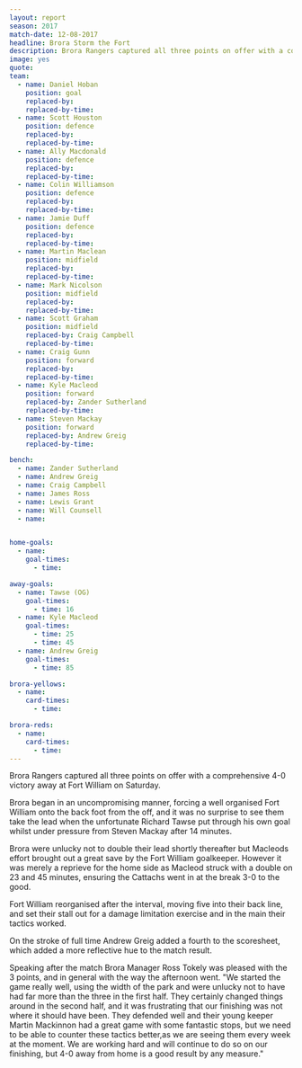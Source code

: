 ```yaml
---
layout: report
season: 2017
match-date: 12-08-2017
headline: Brora Storm the Fort
description: Brora Rangers captured all three points on offer with a comprehensive 4-0 victory away at Fort William on Saturday.
image: yes
quote:
team:
  - name: Daniel Hoban
    position: goal
    replaced-by:
    replaced-by-time:
  - name: Scott Houston
    position: defence
    replaced-by:
    replaced-by-time:
  - name: Ally Macdonald
    position: defence
    replaced-by:
    replaced-by-time:
  - name: Colin Williamson
    position: defence
    replaced-by:
    replaced-by-time:
  - name: Jamie Duff
    position: defence
    replaced-by:
    replaced-by-time:
  - name: Martin Maclean
    position: midfield
    replaced-by:
    replaced-by-time:
  - name: Mark Nicolson
    position: midfield
    replaced-by:
    replaced-by-time:
  - name: Scott Graham
    position: midfield
    replaced-by: Craig Campbell
    replaced-by-time:
  - name: Craig Gunn
    position: forward
    replaced-by:
    replaced-by-time:
  - name: Kyle Macleod
    position: forward
    replaced-by: Zander Sutherland
    replaced-by-time:
  - name: Steven Mackay
    position: forward
    replaced-by: Andrew Greig
    replaced-by-time:

bench:
  - name: Zander Sutherland
  - name: Andrew Greig
  - name: Craig Campbell
  - name: James Ross
  - name: Lewis Grant
  - name: Will Counsell
  - name:


home-goals:
  - name:
    goal-times:
      - time:

away-goals:
  - name: Tawse (OG)
    goal-times:
      - time: 16
  - name: Kyle Macleod
    goal-times:
      - time: 25
      - time: 45
  - name: Andrew Greig
    goal-times:
      - time: 85

brora-yellows:
  - name:
    card-times:
      - time:

brora-reds:
  - name:
    card-times:
      - time:
---
```


Brora Rangers captured all three points on offer with a comprehensive 4-0 victory away at Fort William on Saturday.

Brora began in an uncompromising manner, forcing a well organised Fort William onto the back foot from the off, and it was no surprise to see them take the lead when the unfortunate Richard Tawse put through his own goal whilst under pressure from Steven Mackay after 14 minutes.

Brora were unlucky not to double their lead shortly thereafter but Macleods effort brought out a great save by the Fort William goalkeeper. However it was merely a reprieve for the home side as Macleod struck with a double on 23 and 45 minutes, ensuring the Cattachs went in at the break 3-0 to the good.

Fort William reorganised after the interval, moving five into their back line, and set their stall out for a damage limitation exercise and in the main their tactics worked.

On the stroke of full time Andrew Greig added a fourth to the scoresheet, which added a more reflective hue to the match result.

Speaking after the match Brora Manager Ross Tokely was pleased with the 3 points, and in general with the way the afternoon went. "We started the game really well, using the width of the park and were unlucky not to have had far more than the three in the first half. They certainly changed things around in the second half, and it was frustrating that our finishing was not where it should have been. They defended well and their young keeper Martin Mackinnon had a great game with some fantastic stops, but we need to be able to counter these tactics better,as we are seeing them every week at the moment. We are working hard and will continue to do so on our finishing, but 4-0 away from home is a good result by any measure."
